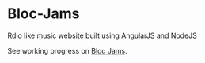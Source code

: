 # Bloc-Jams

Rdio like music website built using AngularJS and NodeJS

See working progress on [Bloc Jams](https://brad-bloc-jams.herokuapp.com/).
